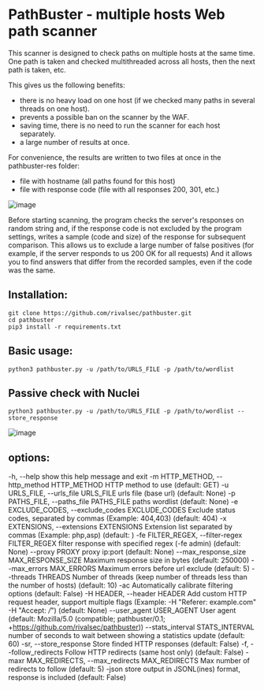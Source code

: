 # PathBuster - multiple hosts Web path scanner

This scanner is designed to check paths on multiple hosts at the same time.
One path is taken and checked multithreaded across all hosts, then the next path is taken, etc.

This gives us the following benefits:
- there is no heavy load on one host (if we checked many paths in several threads on one host).
- prevents a possible ban on the scanner by the WAF.
- saving time, there is no need to run the scanner for each host separately.
- a large number of results at once.

For convenience, the results are written to two files at once in the pathbuster-res folder:
- file with hostname (all paths found for this host)
- file with response code (file with all responses 200, 301, etc.)

![image](https://user-images.githubusercontent.com/50343281/114876542-de8ab200-9e17-11eb-9c1c-78702fd2d4f1.png)


Before starting scanning, the program checks the server's responses on random string and, if the response code is not excluded by the program settings, writes a sample (code and size) of the response for subsequent comparison.
This allows us to exclude a large number of false positives (for example, if the server responds to us 200 OK for all requests)
And it allows you to find answers that differ from the recorded samples, even if the code was the same.

## Installation: 
```
git clone https://github.com/rivalsec/pathbuster.git
cd pathbuster
pip3 install -r requirements.txt
```

## Basic usage:
```
python3 pathbuster.py -u /path/to/URLS_FILE -p /path/to/wordlist 
```

## Passive check with Nuclei
```
python3 pathbuster.py -u /path/to/URLS_FILE -p /path/to/wordlist --store_response
```
![image](https://user-images.githubusercontent.com/50343281/149454129-c3c262f3-d3e1-4125-bb87-c334839ac338.png)


## options:
  -h, --help            show this help message and exit
  -m HTTP_METHOD, --http_method HTTP_METHOD
                        HTTP method to use (default: GET)
  -u URLS_FILE, --urls_file URLS_FILE
                        urls file (base url) (default: None)
  -p PATHS_FILE, --paths_file PATHS_FILE
                        paths wordlist (default: None)
  -e EXCLUDE_CODES, --exclude_codes EXCLUDE_CODES
                        Exclude status codes, separated by commas (Example: 404,403)
                        (default: 404)
  -x EXTENSIONS, --extensions EXTENSIONS
                        Extension list separated by commas (Example: php,asp) (default: )
  -fe FILTER_REGEX, --filter-regex FILTER_REGEX
                        filter response with specified regex (-fe admin) (default: None)
  --proxy PROXY         proxy ip:port (default: None)
  --max_response_size MAX_RESPONSE_SIZE
                        Maximum response size in bytes (default: 250000)
  --max_errors MAX_ERRORS
                        Maximum errors before url exclude (default: 5)
  --threads THREADS     Number of threads (keep number of threads less than the number of
                        hosts) (default: 10)
  -ac                   Automatically calibrate filtering options (default: False)
  -H HEADER, --header HEADER
                        Add custom HTTP request header, support multiple flags (Example:
                        -H "Referer: example.com" -H "Accept: */*") (default: None)
  --user_agent USER_AGENT
                        User agent (default: Mozilla/5.0 (compatible; pathbuster/0.1;
                        +https://github.com/rivalsec/pathbuster))
  --stats_interval STATS_INTERVAL
                        number of seconds to wait between showing a statistics update
                        (default: 60)
  -sr, --store_response
                        Store finded HTTP responses (default: False)
  -f, --follow_redirects
                        Follow HTTP redirects (same host only) (default: False)
  -maxr MAX_REDIRECTS, --max_redirects MAX_REDIRECTS
                        Max number of redirects to follow (default: 5)
  -json                 store output in JSONL(ines) format, response is included (default: False)
```

